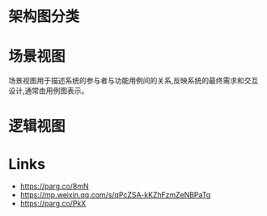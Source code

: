 # 架构图分类

# 场景视图

场景视图用于描述系统的参与者与功能用例间的关系,反映系统的最终需求和交互设计,通常由用例图表示。

# 逻辑视图

# Links

- https://parg.co/8mN
- https://mp.weixin.qq.com/s/qPcZSA-kKZhFzmZeNBPaTg
- https://parg.co/PkX
